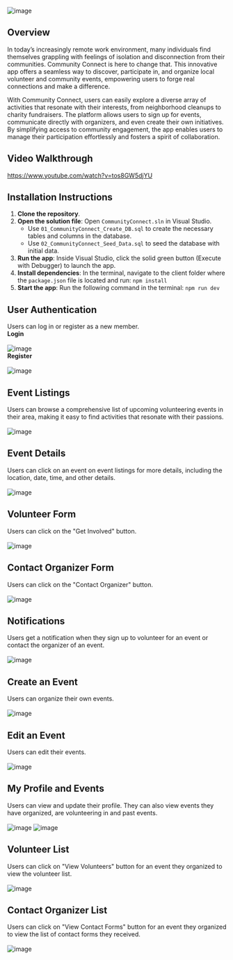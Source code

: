   ![image](CommunityConnect/wwwroot/assets/images/cclogo3.png)
## Overview
In today’s increasingly remote work environment, many individuals find themselves grappling with feelings of isolation and disconnection from their communities. Community Connect is here to change that. This innovative app offers a seamless way to discover, participate in, and organize local volunteer and community events, empowering users to forge real connections and make a difference.

With Community Connect, users can easily explore a diverse array of activities that resonate with their interests, from neighborhood cleanups to charity fundraisers. The platform allows users to sign up for events, communicate directly with organizers, and even create their own initiatives. By simplifying access to community engagement, the app enables users to manage their participation effortlessly and fosters a spirit of collaboration.


## Video Walkthrough
https://www.youtube.com/watch?v=tos8GW5djYU

## Installation Instructions
1. **Clone the repository**.
2. **Open the solution file**: Open `CommunityConnect.sln` in Visual Studio.
    - Use `01_CommunityConnect_Create_DB.sql` to create the necessary tables and columns in the database.
    - Use `02_CommunityConnect_Seed_Data.sql` to seed the database with initial data.
3. **Run the app**: Inside Visual Studio, click the solid green button (Execute with Debugger) to launch the app.
4. **Install dependencies**: In the terminal, navigate to the client folder where the `package.json` file is located and run:
   `npm install`
5. **Start the app**: Run the following command in the terminal:
   `npm run dev`

## User Authentication
Users can log in or register as a new member.
<br>
**Login**<br>
<br>
![image](CommunityConnect/wwwroot/assets/images/login.png)<br>
**Register**<br>
<br>
![image](CommunityConnect/wwwroot/assets/images/register.png)

## Event Listings
Users can browse a comprehensive list of upcoming volunteering events in their area, making it easy to find activities that resonate with their passions.<br>
<br>
![image](CommunityConnect/wwwroot/assets/images/event-list.png)

## Event Details
Users can click on an event on event listings for more details, including the location, date, time, and other details.<br>
<br>
![image](CommunityConnect/wwwroot/assets/images/event-details.png)

## Volunteer Form
Users can click on the "Get Involved" button.<br>
<br>
![image](CommunityConnect/wwwroot/assets/images/volunteer-form.png)

## Contact Organizer Form
Users can click on the "Contact Organizer" button.<br>
<br>
![image](CommunityConnect/wwwroot/assets/images/contact-form.png)

## Notifications 
Users get a notification when they sign up to volunteer for an event or contact the organizer of an event.<br> 
<br>
![image](CommunityConnect/wwwroot/assets/images/notifications.png)

## Create an Event
Users can organize their own events.<br>
<br>
![image](CommunityConnect/wwwroot/assets/images/organize-event.png)

## Edit an Event
Users can edit their events.<br>
<br>
![image](CommunityConnect/wwwroot/assets/images/edit-events.png)

## My Profile and Events
Users can view and update their profile. They can also view events they have organized, are volunteering in and past events.<br> 
<br>
![image](CommunityConnect/wwwroot/assets/images/profile.png)
![image](CommunityConnect/wwwroot/assets/images/my-events.png)

## Volunteer List
Users can click on "View Volunteers" button for an event they organized to view the volunteer list.<br>
<br>
![image](CommunityConnect/wwwroot/assets/images/volunteer-list.png)

## Contact Organizer List
Users can click on "View Contact Forms" button for an event they organized to view the list of contact forms they received.<br>
<br>
![image](CommunityConnect/wwwroot/assets/images/contact-list.png)

